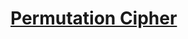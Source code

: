 # [Permutation Cipher](https://app.codesignal.com/arcade/python-arcade/slithering-in-strings/YADembruQtLCmiBKB/)
